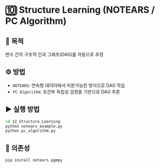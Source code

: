 # 🔟 Structure Learning (NOTEARS / PC Algorithm)

## 📌 목적
변수 간의 구조적 인과 그래프(DAG)를 자동으로 추정

## ⚙️ 방법
- `NOTEARS`: 연속형 데이터에서 미분가능한 방식으로 DAG 학습
- `PC Algorithm`: 조건부 독립성 검정을 기반으로 DAG 추론

## ▶ 실행 방법
```bash
cd 12_Structure_Learning
python notears_example.py
python pc_algorithm.py
```

## 🔧 의존성
```bash
pip install notears pgmpy
```
